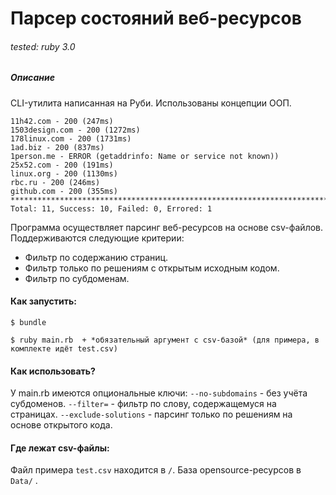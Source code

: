 # Парсер состояний веб-ресурсов

###### tested: ruby 3.0

##### Описание
CLI-утилита написанная на Руби. Использованы концепции ООП.

```
11h42.com - 200 (247ms)
1503design.com - 200 (1272ms)
178linux.com - 200 (1731ms)
1ad.biz - 200 (837ms)
1person.me - ERROR (getaddrinfo: Name or service not known))
25x52.com - 200 (191ms)
linux.org - 200 (1130ms)
rbc.ru - 200 (246ms)
github.com - 200 (355ms)
********************************************************************************
Total: 11, Success: 10, Failed: 0, Errored: 1
```

Программа осуществляет парсинг веб-ресурсов на основе csv-файлов.
Поддерживаются следующие критерии:

* Фильтр по содержанию страниц.
* Фильтр только по решениям с открытым исходным кодом.
* Фильтр по субдоменам.

#### Как запустить:
```$ bundle```

```$ ruby main.rb  + *обязательный аргумент с csv-базой* (для примера, в комплекте идёт test.csv)```

#### Как использовать?
У main.rb имеются опциональные ключи:
```--no-subdomains``` - без учёта субдоменов.
```--filter=``` - фильтр по слову, содержащемуся на страницах.
```--exclude-solutions``` - парсинг только по решениям на основе открытого кода.

#### Где лежат csv-файлы:
Файл примера ```test.csv``` находится в ```/```. База opensource-ресурсов в ```Data/``` .
